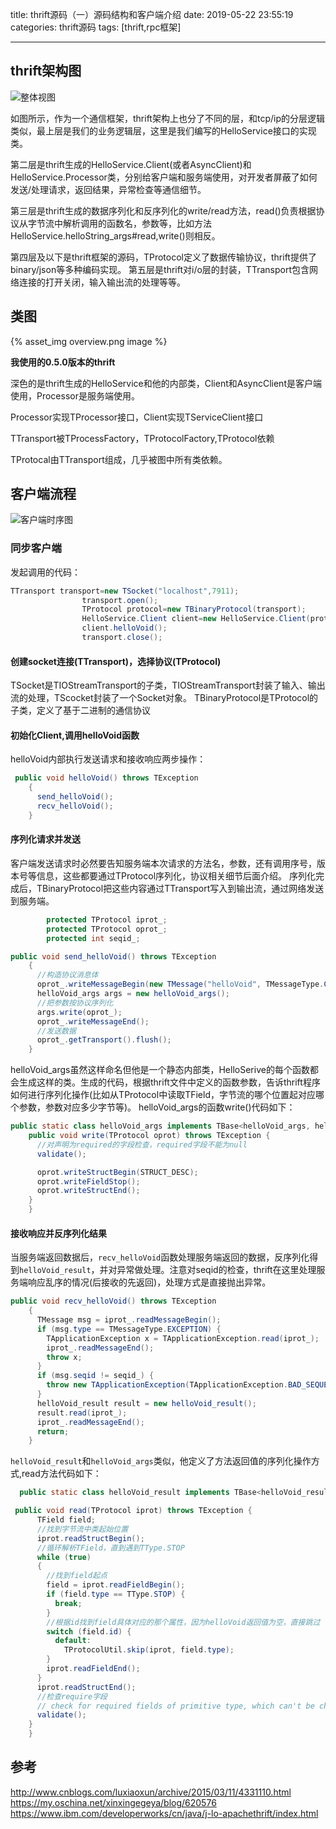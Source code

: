 title: thrift源码（一）源码结构和客户端介绍
date: 2019-05-22 23:55:19
categories: thrift源码
tags: [thrift,rpc框架]

---

## thrift架构图


![整体视图][1]

如图所示，作为一个通信框架，thrift架构上也分了不同的层，和tcp/ip的分层逻辑类似，最上层是我们的业务逻辑层，这里是我们编写的HelloService接口的实现类。

<!--more-->

第二层是thrift生成的HelloService.Client(或者AsyncClient)和HelloService.Processor类，分别给客户端和服务端使用，对开发者屏蔽了如何发送/处理请求，返回结果，异常检查等通信细节。

第三层是thrift生成的数据序列化和反序列化的write/read方法，read()负责根据协议从字节流中解析调用的函数名，参数等，比如方法HelloService.helloString_args#read,write()则相反。

第四层及以下是thrift框架的源码，TProtocol定义了数据传输协议，thrift提供了binary/json等多种编码实现。
第五层是thrift对i/o层的封装，TTransport包含网络连接的打开关闭，输入输出流的处理等等。
## 类图

{% asset_img overview.png image %}

**我使用的0.5.0版本的thrift**

深色的是thrift生成的HelloService和他的内部类，Client和AsyncClient是客户端使用，Processor是服务端使用。

Processor实现TProcessor接口，Client实现TServiceClient接口

TTransport被TProcessFactory，TProtocolFactory,TProtocol依赖

TProtocal由TTransport组成，几乎被图中所有类依赖。


## 客户端流程

![客户端时序图][2]

### 同步客户端
发起调用的代码：
```java
TTransport transport=new TSocket("localhost",7911);
                transport.open();
                TProtocol protocol=new TBinaryProtocol(transport);
                HelloService.Client client=new HelloService.Client(protocol);
                client.helloVoid();
                transport.close();
```
#### 创建socket连接(TTransport)，选择协议(TProtocol)

TSocket是TIOStreamTransport的子类，TIOStreamTransport封装了输入、输出流的处理，TScocket封装了一个Socket对象。
TBinaryProtocol是TProtocol的子类，定义了基于二进制的通信协议

#### 初始化Client,调用helloVoid函数

helloVoid内部执行发送请求和接收响应两步操作：
```java
 public void helloVoid() throws TException
    {
      send_helloVoid();
      recv_helloVoid();
    }
```
#### 序列化请求并发送

客户端发送请求时必然要告知服务端本次请求的方法名，参数，还有调用序号，版本号等信息，这些都要通过TProtocol序列化，协议相关细节后面介绍。
序列化完成后，TBinaryProtocol把这些内容通过TTransport写入到输出流，通过网络发送到服务端。
```java
        protected TProtocol iprot_;
        protected TProtocol oprot_;
        protected int seqid_;

public void send_helloVoid() throws TException
    {
      //构造协议消息体
      oprot_.writeMessageBegin(new TMessage("helloVoid", TMessageType.CALL, ++seqid_));
      helloVoid_args args = new helloVoid_args();
      //把参数按协议序列化
      args.write(oprot_);
      oprot_.writeMessageEnd();
      //发送数据
      oprot_.getTransport().flush();
    }
```
helloVoid_args虽然这样命名但他是一个静态内部类，HelloSerive的每个函数都会生成这样的类。生成的代码，根据thrift文件中定义的函数参数，告诉thrift程序如何进行序列化操作(比如从TProtocol中读取TField，字节流的哪个位置起对应哪个参数，参数对应多少字节等)。
helloVoid_args的函数write()代码如下：
```java
public static class helloVoid_args implements TBase<helloVoid_args, helloVoid_args._Fields>, java.io.Serializable, Cloneable   {
    public void write(TProtocol oprot) throws TException {
      //对声明为required的字段检查，required字段不能为null
      validate();

      oprot.writeStructBegin(STRUCT_DESC);
      oprot.writeFieldStop();
      oprot.writeStructEnd();
    }
    }
```
#### 接收响应并反序列化结果

当服务端返回数据后，`recv_helloVoid`函数处理服务端返回的数据，反序列化得到`helloVoid_result`，并对异常做处理。注意对seqid的检查，thrift在这里处理服务端响应乱序的情况(后接收的先返回)，处理方式是直接抛出异常。
```java
public void recv_helloVoid() throws TException
    {
      TMessage msg = iprot_.readMessageBegin();
      if (msg.type == TMessageType.EXCEPTION) {
        TApplicationException x = TApplicationException.read(iprot_);
        iprot_.readMessageEnd();
        throw x;
      }
      if (msg.seqid != seqid_) {
        throw new TApplicationException(TApplicationException.BAD_SEQUENCE_ID, "helloVoid failed: out of sequence response");
      }
      helloVoid_result result = new helloVoid_result();
      result.read(iprot_);
      iprot_.readMessageEnd();
      return;
    }
```
`helloVoid_result`和`helloVoid_args`类似，他定义了方法返回值的序列化操作方式,read方法代码如下：
```java
  public static class helloVoid_result implements TBase<helloVoid_result, helloVoid_result._Fields>, java.io.Serializable, Cloneable   {

 public void read(TProtocol iprot) throws TException {
      TField field;
      //找到字节流中类起始位置
      iprot.readStructBegin();
      //循环解析TField，直到遇到TType.STOP
      while (true)
      {
        //找到field起点
        field = iprot.readFieldBegin();
        if (field.type == TType.STOP) { 
          break;
        }
        //根据id找到field具体对应的那个属性，因为helloVoid返回值为空，直接跳过
        switch (field.id) {
          default:
            TProtocolUtil.skip(iprot, field.type);
        }
        iprot.readFieldEnd();
      }
      iprot.readStructEnd();
      //检查require字段
      // check for required fields of primitive type, which can't be checked in the validate method
      validate();
    }
    }
```

## 参考
http://www.cnblogs.com/luxiaoxun/archive/2015/03/11/4331110.html
https://my.oschina.net/xinxingegeya/blog/620576
https://www.ibm.com/developerworks/cn/java/j-lo-apachethrift/index.html


  [1]: https://www.ibm.com/developerworks/cn/java/j-lo-apachethrift/image003.jpg
  [2]: https://www.ibm.com/developerworks/cn/java/j-lo-apachethrift/image006.png
  [3]: https://www.ibm.com/developerworks/cn/java/j-lo-apachethrift/image004.png
  [4]: http://upload-images.jianshu.io/upload_images/1452123-35a5505c0d9928f7.png?imageMogr2/auto-orient/strip%7CimageView2/2/w/1240
  [5]: http://upload-images.jianshu.io/upload_images/1452123-bfb7ef28b21ba29e?imageMogr2/auto-orient/strip%7CimageView2/2/w/1240
  [6]: https://upload-images.jianshu.io/upload_images/3169646-6eddb6e230677349.png?imageMogr2/auto-orient/strip%7CimageView2/2/w/692
  [7]: http://zhangtielei.com/posts/blog-rxjava-backpressure.html
  [8]: https://baike.baidu.com/item/%E8%83%8C%E5%8E%8B%E9%98%80
  [9]: https://github.com/apache/thrift/blob/0.8.x/lib/java/src/org/apache/thrift/server/TThreadedSelectorServer.java
  [10]: https://upload-images.jianshu.io/upload_images/3169646-eedd2295dcc12725.png?imageMogr2/auto-orient/strip%7CimageView2/2/w/688
  [11]: https://static.oschina.net/uploads/space/2016/0224/192255_iHyl_1469576.png
  [12]: https://static.oschina.net/uploads/space/2016/0224/192347_Vfen_1469576.png
  [13]: https://static.oschina.net/uploads/space/2016/0224/192513_tzOg_1469576.png
  [14]: https://static.oschina.net/uploads/space/2016/0224/192544_xSFh_1469576.png
  [15]: https://static.oschina.net/uploads/space/2016/0224/192757_XK9n_1469576.png
  [16]: https://static.oschina.net/uploads/space/2016/0224/192757_toBx_1469576.png
  [17]: https://upload.wikimedia.org/wikipedia/commons/thumb/5/54/Big-Endian.svg/200px-Big-Endian.svg.png
  [18]: https://upload.wikimedia.org/wikipedia/commons/thumb/e/ed/Little-Endian.svg/200px-Little-Endian.svg.png
  [19]: https://jin-yang.github.io/post/network-tcpip-timewait.html